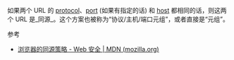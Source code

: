 如果两个 URL 的 [protocol](https://developer.mozilla.org/zh-CN/docs/Glossary/Protocol)、[port]( https://developer.mozilla.org/en-US/docs/Glossary/Port "Currently only available in English (US)") (如果有指定的话) 和 [host](https://developer.mozilla.org/zh-CN/docs/Glossary/Host) 都相同的话，则这两个 URL 是_同源_。这个方案也被称为“协议/主机/端口元组”，或者直接是“元组”。







参考
- [浏览器的同源策略 - Web 安全 | MDN (mozilla.org)](https://developer.mozilla.org/zh-CN/docs/Web/Security/Same-origin_policy)